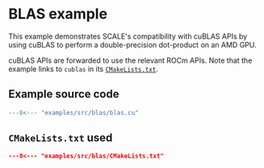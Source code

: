 # BLAS example

This example demonstrates SCALE's compatibility with cuBLAS APIs by using 
cuBLAS to perform a double-precision dot-product on an AMD GPU.

cuBLAS APIs are forwarded to use the relevant ROCm APIs.
Note that the example links to `cublas` in its [`CMakeLists.txt`](#cmakeliststxt-used).

## Example source code

```cpp
---8<--- "examples/src/blas/blas.cu"
```

## `CMakeLists.txt` used

```cmake
---8<--- "examples/src/blas/CMakeLists.txt"
```

